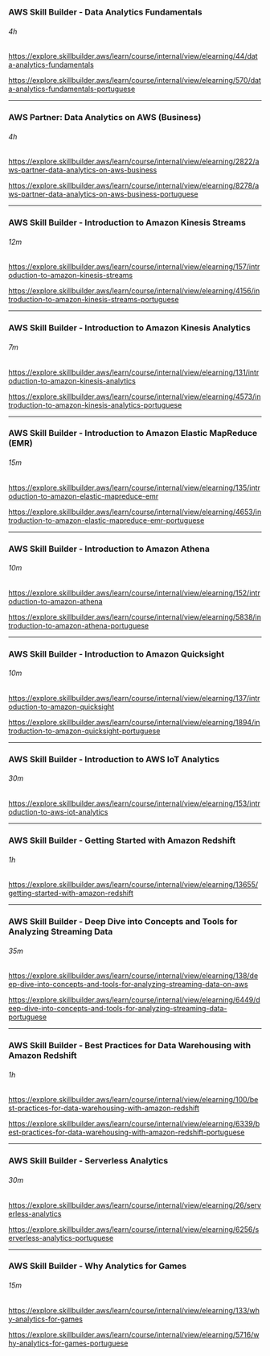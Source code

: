 ### AWS Skill Builder - Data Analytics Fundamentals 

###### 4h

<a href="https://explore.skillbuilder.aws/learn/course/internal/view/elearning/44/data-analytics-fundamentals" target="_blank" rel="noopener noreferrer">https://explore.skillbuilder.aws/learn/course/internal/view/elearning/44/data-analytics-fundamentals</a>

<a href="https://explore.skillbuilder.aws/learn/course/internal/view/elearning/570/data-analytics-fundamentals-portuguese" target="_blank" rel="noopener noreferrer">https://explore.skillbuilder.aws/learn/course/internal/view/elearning/570/data-analytics-fundamentals-portuguese</a>

------

### AWS Partner: Data Analytics on AWS (Business)

###### 4h

<a href="https://explore.skillbuilder.aws/learn/course/internal/view/elearning/2822/aws-partner-data-analytics-on-aws-business" target="_blank" rel="noopener noreferrer">https://explore.skillbuilder.aws/learn/course/internal/view/elearning/2822/aws-partner-data-analytics-on-aws-business</a>

<a href="https://explore.skillbuilder.aws/learn/course/internal/view/elearning/8278/aws-partner-data-analytics-on-aws-business-portuguese" target="_blank" rel="noopener noreferrer">https://explore.skillbuilder.aws/learn/course/internal/view/elearning/8278/aws-partner-data-analytics-on-aws-business-portuguese</a>

------

### AWS Skill Builder - Introduction to Amazon Kinesis Streams

###### 12m

<a href="https://explore.skillbuilder.aws/learn/course/internal/view/elearning/157/introduction-to-amazon-kinesis-streams" target="_blank" rel="noopener noreferrer">https://explore.skillbuilder.aws/learn/course/internal/view/elearning/157/introduction-to-amazon-kinesis-streams</a>

<a href="https://explore.skillbuilder.aws/learn/course/internal/view/elearning/4156/introduction-to-amazon-kinesis-streams-portuguese" target="_blank" rel="noopener noreferrer">https://explore.skillbuilder.aws/learn/course/internal/view/elearning/4156/introduction-to-amazon-kinesis-streams-portuguese</a>

------

### AWS Skill Builder - Introduction to Amazon Kinesis Analytics

###### 7m

<a href="https://explore.skillbuilder.aws/learn/course/internal/view/elearning/131/introduction-to-amazon-kinesis-analytics" target="_blank" rel="noopener noreferrer">https://explore.skillbuilder.aws/learn/course/internal/view/elearning/131/introduction-to-amazon-kinesis-analytics</a>

<a href="https://explore.skillbuilder.aws/learn/course/internal/view/elearning/4573/introduction-to-amazon-kinesis-analytics-portuguese" target="_blank" rel="noopener noreferrer">https://explore.skillbuilder.aws/learn/course/internal/view/elearning/4573/introduction-to-amazon-kinesis-analytics-portuguese</a>

------

### AWS Skill Builder - Introduction to Amazon Elastic MapReduce (EMR)

###### 15m

<a href="https://explore.skillbuilder.aws/learn/course/internal/view/elearning/135/introduction-to-amazon-elastic-mapreduce-emr" target="_blank" rel="noopener noreferrer">https://explore.skillbuilder.aws/learn/course/internal/view/elearning/135/introduction-to-amazon-elastic-mapreduce-emr</a>

<a href="https://explore.skillbuilder.aws/learn/course/internal/view/elearning/4653/introduction-to-amazon-elastic-mapreduce-emr-portuguese" target="_blank" rel="noopener noreferrer">https://explore.skillbuilder.aws/learn/course/internal/view/elearning/4653/introduction-to-amazon-elastic-mapreduce-emr-portuguese</a>

------

### AWS Skill Builder - Introduction to Amazon Athena

###### 10m

<a href="https://explore.skillbuilder.aws/learn/course/internal/view/elearning/152/introduction-to-amazon-athena" target="_blank" rel="noopener noreferrer">https://explore.skillbuilder.aws/learn/course/internal/view/elearning/152/introduction-to-amazon-athena</a>

<a href="https://explore.skillbuilder.aws/learn/course/internal/view/elearning/5838/introduction-to-amazon-athena-portuguese" target="_blank" rel="noopener noreferrer">https://explore.skillbuilder.aws/learn/course/internal/view/elearning/5838/introduction-to-amazon-athena-portuguese</a>

------

### AWS Skill Builder - Introduction to Amazon Quicksight

###### 10m

<a href="https://explore.skillbuilder.aws/learn/course/internal/view/elearning/137/introduction-to-amazon-quicksight" target="_blank" rel="noopener noreferrer">https://explore.skillbuilder.aws/learn/course/internal/view/elearning/137/introduction-to-amazon-quicksight</a>

<a href="https://explore.skillbuilder.aws/learn/course/internal/view/elearning/1894/introduction-to-amazon-quicksight-portuguese" target="_blank" rel="noopener noreferrer">https://explore.skillbuilder.aws/learn/course/internal/view/elearning/1894/introduction-to-amazon-quicksight-portuguese</a>

------

### AWS Skill Builder - Introduction to AWS IoT Analytics

###### 30m

<a href="https://explore.skillbuilder.aws/learn/course/internal/view/elearning/153/introduction-to-aws-iot-analytics" target="_blank" rel="noopener noreferrer">https://explore.skillbuilder.aws/learn/course/internal/view/elearning/153/introduction-to-aws-iot-analytics</a>

------

### AWS Skill Builder - Getting Started with Amazon Redshift

###### 1h

<a href="https://explore.skillbuilder.aws/learn/course/internal/view/elearning/13655/getting-started-with-amazon-redshift" target="_blank" rel="noopener noreferrer">https://explore.skillbuilder.aws/learn/course/internal/view/elearning/13655/getting-started-with-amazon-redshift</a>

------

### AWS Skill Builder - Deep Dive into Concepts and Tools for Analyzing Streaming Data

###### 35m

<a href="https://explore.skillbuilder.aws/learn/course/internal/view/elearning/138/deep-dive-into-concepts-and-tools-for-analyzing-streaming-data-on-aws" target="_blank" rel="noopener noreferrer">https://explore.skillbuilder.aws/learn/course/internal/view/elearning/138/deep-dive-into-concepts-and-tools-for-analyzing-streaming-data-on-aws</a>

<a href="https://explore.skillbuilder.aws/learn/course/internal/view/elearning/6449/deep-dive-into-concepts-and-tools-for-analyzing-streaming-data-portuguese" target="_blank" rel="noopener noreferrer">https://explore.skillbuilder.aws/learn/course/internal/view/elearning/6449/deep-dive-into-concepts-and-tools-for-analyzing-streaming-data-portuguese</a>

------

### AWS Skill Builder - Best Practices for Data Warehousing with Amazon Redshift

###### 1h

<a href="https://explore.skillbuilder.aws/learn/course/internal/view/elearning/100/best-practices-for-data-warehousing-with-amazon-redshift" target="_blank" rel="noopener noreferrer">https://explore.skillbuilder.aws/learn/course/internal/view/elearning/100/best-practices-for-data-warehousing-with-amazon-redshift</a>

<a href="https://explore.skillbuilder.aws/learn/course/internal/view/elearning/6339/best-practices-for-data-warehousing-with-amazon-redshift-portuguese" target="_blank" rel="noopener noreferrer">https://explore.skillbuilder.aws/learn/course/internal/view/elearning/6339/best-practices-for-data-warehousing-with-amazon-redshift-portuguese</a>

------

### AWS Skill Builder - Serverless Analytics

###### 30m

<a href="https://explore.skillbuilder.aws/learn/course/internal/view/elearning/26/serverless-analytics" target="_blank" rel="noopener noreferrer">https://explore.skillbuilder.aws/learn/course/internal/view/elearning/26/serverless-analytics</a>

<a href="https://explore.skillbuilder.aws/learn/course/internal/view/elearning/6256/serverless-analytics-portuguese" target="_blank" rel="noopener noreferrer">https://explore.skillbuilder.aws/learn/course/internal/view/elearning/6256/serverless-analytics-portuguese</a>

------

### AWS Skill Builder - Why Analytics for Games

###### 15m

<a href="https://explore.skillbuilder.aws/learn/course/internal/view/elearning/133/why-analytics-for-games" target="_blank" rel="noopener noreferrer">https://explore.skillbuilder.aws/learn/course/internal/view/elearning/133/why-analytics-for-games</a>

<a href="https://explore.skillbuilder.aws/learn/course/internal/view/elearning/5716/why-analytics-for-games-portuguese" target="_blank" rel="noopener noreferrer">https://explore.skillbuilder.aws/learn/course/internal/view/elearning/5716/why-analytics-for-games-portuguese</a>
